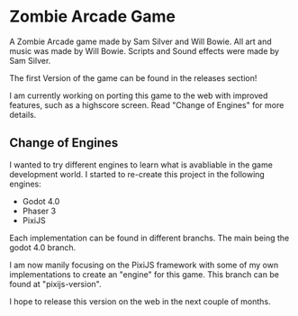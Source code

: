 # Zombie Arcade Game

A Zombie Arcade game made by Sam Silver and Will Bowie. All art and music was made by Will Bowie. Scripts and Sound effects were made by Sam Silver.

The first Version of the game can be found in the releases section!

I am currently working on porting this game to the web with improved features, such as a highscore screen. Read "Change of Engines" for more details.

## Change of Engines

I wanted to try different engines to learn what is avabliable in the game development world. I started to re-create this project in the following engines:
- Godot 4.0
- Phaser 3
- PixiJS

Each implementation can be found in different branchs. The main being the godot 4.0 branch.

I am now manily focusing on the PixiJS framework with some of my own implementations to create an "engine" for this game. This branch can be found at "pixijs-version".

I hope to release this version on the web in the next couple of months.
